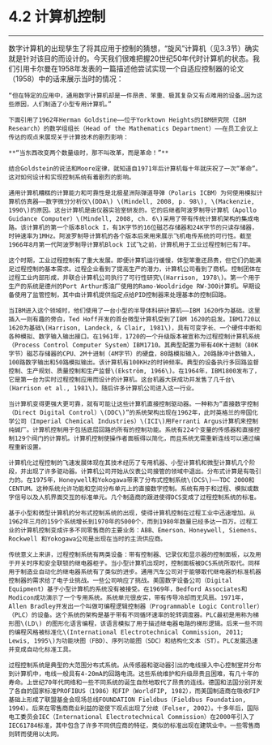 # 4.2 计算机控制

---

数字计算机的出现孳生了将其应用于控制的猜想，“旋风”计算机（见3.3节）确实就是针对该目的而设计的。今天我们很难把握20世纪50年代时计算机的状态。我们引用卡尔曼在1958年发表的一篇描述他尝试实现一个自适应控制器的论文（1958）中的话来展示当时的情况：

	“但在特定的应用中，通用数字计算机却是一件昂贵、笨重、极其复杂又有点难用的设备…因为这些原因，人们制造了小型专用计算机。”

	下面引用了1962年Herman Goldstine——位于Yorktown Heights的IBM研究院（IBM Research）的数学组组长（Head of the Mathematics Department）——在员工会议上传达的观点来展现关于计算技术的剧烈影响：
>
	**“当东西改变两个数量级时，那不叫改革，而是革命！”**

	结合Goldstein的说法和Moore定律，就知道自1971年后计算机每十年就庆祝了一次“革命”。这对如何设计和实现控制系统有着剧烈的影响。

	通用计算机糟糕的计算能力和可靠性是北极星洲际弹道导弹（Polaris ICBM）为何使用模拟计算机仿真器——数字微分分析仪\(DDA\) \(Mindell, 2008, p. 98\), \(Mackenzie, 1990\)的原因。这台计算机是由仪器实验室研发的。它的后继者阿波罗制导计算机（Apollo Guidance Computer）\(Mindell, 2008, ch. 6\)采用了带有传统计算机架构的集成电路。该计算机的第一个版本Block I，有1K字节的16位磁芯存储器和24K字节的只读存储器，时钟速率为1MHz。阿波罗制导计算机的各个版本后来用来展示飞机电传系统的可行性。截至1966年8月第一代阿波罗制导计算机Block I试飞之前，计算机用于工业过程控制已有7年。

	这个时期，工业过程控制有了重大发展。即便计算机运行缓慢，体型笨重还昂贵，但它们仍能满足过程控制的基本需求。过程企业看到了提高生产的潜力，计算机公司看到了商机。控制团体在过程工业内部形成，并联合计算机公司执行了可行性研究\(Harrison, 1978\)。第一个用于生产的系统是德州的Port Arthur炼油厂使用的Ramo-Wooldridge RW-300计算机。早期设备使用了监管控制，其中由计算机提供指定点给PID控制器来处理基本的控制回路。

	当IBM进入这个领域时，他们使用了一台小型的半导体科研计算机——IBM 1620作为基础。这里插入一则有趣的旁白，Ted Hoff开发的首台微型计算机受到了IBM 1620的启发。IBM1720以1620为基础\(Harrison, Landeck, & Clair, 1981\)，具有可变字长、一个硬件中断和各种模拟、数字输入输出接口。在1961年，1720的一个升级版本被宣称为过程控制计算机系统（Process Control Computer System）IBM1710。其典型配置为带有40K十进制（80K字节）磁芯存储器的CPU、2M十进制（4M字节）的硬盘，80路模拟输入，20路脉冲计数输入，100路数字输出和50路模拟输出。该计算机有100KHz的时钟频率。典型的设备执行多回路监督控制、生产规划、质量控制和生产监督\(Ekström, 1966\)。在1964年，IBM1800发布了，它是第一台为实时过程控制应用而设计的计算机。这台机器大获成功并发售了几千台\(Harrison et al., 1981\)。随后许多计算机公司进入这一行业。

	当计算机变得更强大更可靠，就有可能让这些计算机直接控制驱动器。一种称为“直接数字控制（Direct Digital Control）\(DDC\)”的系统架构出现在1962年，此时英格兰的帝国化学公司（Imperial Chemical Industries）\(ICI\)用Ferranti Argus计算机来控制纯碱厂。计算机控制用于包括底层回路的所有的控制功能。系统有224个变量的传感器和直接控制129个阀门的计算机。计算机控制使操作者面板得以简化，而且系统无需重新连线可以通过编程重新设置。

	计算机化过程控制的飞速发展体现在其技术经历了专用机器、小型计算机和微型计算机几个阶段，并出现了许多驱动器。计算机公司开始从仪表公司接管的领域中退出。分布式计算是有吸引力的。在1975年，Honeywell和Yokogawa带来了分布式控制系统\(DCS\)——TDC 2000和CENTUM。这种系统允许功能和空间分布单元上的直接数字控制。系统有用于和过程、模拟或数字信号以及人机界面交互的标准单元。几个制造商的跟进使得DCS变成了过程控制系统的标准。

	基于小型和微型计算机的分布式控制系统的出现，使得计算机控制在过程工业中迅速增加。从1962年三月的159个系统增长到1970年的5000个，而到1980年数量已经多达一百万。过程工业的计算机控制变成许多不同零售商的主要业务：ABB、Emerson、Honeywell, Siemens、 Rockwell 和Yokogawa公司是出现在当时的主流供应商。

	传统意义上来讲，过程控制系统有两类设备：带有控制器、记录仪和显示器的控制面板，以及用于开关时序和安全联锁的继电器柜子。当小型计算机出现时，控制面板被DCS系统所取代。同样用于制造业自动化的继电器系统有了类似的进步。通用汽车公司对于能够取代继电器的标准机器控制器的需求给了电子业挑战。一些公司响应了挑战。美国数字设备公司（Digital Equipment）基于小型计算机的系统没有被接受。在1969年，Bedford Associates和Modicon成功演示了一个专用系统。系统单元很皮实，带有传导冷却而无风扇。1971年，Allen Bradley开发出一个叫做可编程逻辑控制器（Programmable Logic Controller）（PLC）的设备。这个系统的架构是基于带有不同循环速率的轮转调度器。PLC最初是用称为梯形图\(LD\) 的图形化语言编程，该语言模拟了用于描述继电器电路的梯形逻辑。后来一些不同的编程风格被标准化\(International Electrotechnical Commission, 2011; Lewis, 1995\)为功能块图（FBD）、序列功能图（SDC）和结构化文本（ST）。PLC发展迅速并变成自动化标准工具。

	过程控制系统是典型的大范围分布式系统。从传感器和驱动器引出的电线接入中心控制室并分布到计算机中，电线一般具有4-20mA的回路电流。这些系统维护和升级昂贵且困难，有几十年的寿命。上世纪70年代网络和一些不同系统的诞生自然地取代了昂贵的连线。德国和法国分别开发了各自的国家标准PROFIBUS（1986）和FIP（WorldFIP, 1982），而美国制造商在吸收FIP基础上形成了联盟基金会现场总线FOUNDATION Fieldbus（Fieldbus Foundation, 1994）。后来在零售商商业利益的驱使下观点出现了分歧（Felser, 2002）。十多年后，国际电工委员会IEC（International Electrotechnical Commission）在2000年引入了IEC61784标准，其中包含了许多不同供应商的特征，类似的标准出现在建筑业中。一些零售商则转而使用以太网。



